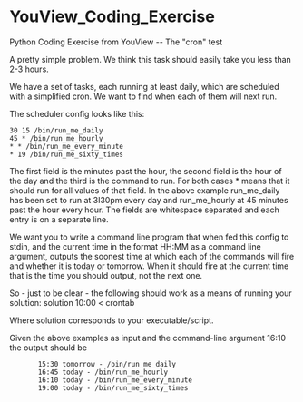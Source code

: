 # YouView_Coding_Exercise
Python Coding Exercise from YouView -- The "cron" test

A pretty simple problem. We think this task should easily take you less than 2-3 hours.

We have a set of tasks, each running at least daily, which are scheduled with a simplified cron. We want to find when each of them will next run.

The scheduler config looks like this:
```
30 15 /bin/run_me_daily
45 * /bin/run_me_hourly
* * /bin/run_me_every_minute
* 19 /bin/run_me_sixty_times
```
The first field is the minutes past the hour, the second field is the hour of the day and the third is the command to run. For both cases * means that it should run for all values of that field. In the above example run_me_daily has been set to run at 3I30pm every day and run_me_hourly at 45 minutes past the hour every hour. The fields are whitespace separated and each entry is on a separate line.

We want you to write a command line program that when fed this config to stdin, and the current time in the format HH:MM as a command line argument, outputs the soonest time at which each of the commands will fire and whether it is today or tomorrow. When it should fire at the current time that is the time you should output, not the next one.

So - just to be clear - the following should work as a means of running your solution:
solution 10:00 < crontab

Where solution corresponds to your executable/script.

Given the above examples as input and the command-line argument 16:10 the output should be
```
       15:30 tomorrow - /bin/run_me_daily
       16:45 today - /bin/run_me_hourly
       16:10 today - /bin/run_me_every_minute
       19:00 today - /bin/run_me_sixty_times
```
